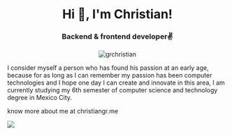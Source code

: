 <h1 align="center">Hi 👋, I'm Christian!</h1>

<h3 align="center">Backend & frontend developer✌️</h3>

<p align="center">
<img src="https://komarev.com/ghpvc/?username=grchristian&label=Profile%20views&color=0e75b6&style=flat" alt="grchristian"/>
</p>

I consider myself a person who has found his passion at an early age, because for as long as I can remember my passion
has been computer technologies and I hope one day I can create and innovate in this area, I am currently studying my 6th
semester of computer science and technology degree in Mexico City.

know more about me at christiangr.me


![](https://hit.yhype.me/github/profile?user_id=79123808)

